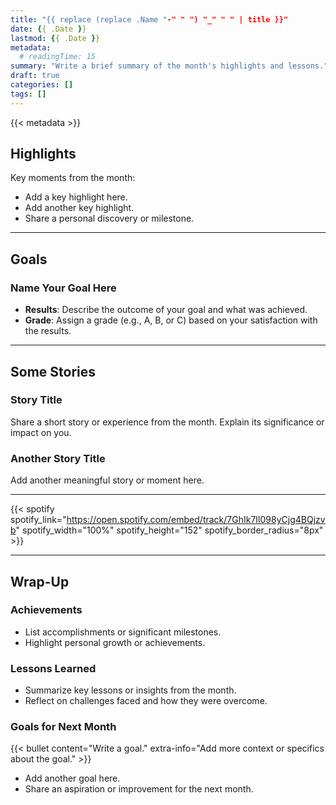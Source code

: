 ```yaml
---
title: "{{ replace (replace .Name "-" " ") "_" " " | title }}"
date: {{ .Date }}
lastmod: {{ .Date }}
metadata:
  # readingTime: 15
summary: "Write a brief summary of the month's highlights and lessons."
draft: true
categories: []
tags: []
---
```


{{< metadata >}}

## Highlights
Key moments from the month:
- Add a key highlight here.
- Add another key highlight.
- Share a personal discovery or milestone.

***

## Goals
### Name Your Goal Here

- **Results**: Describe the outcome of your goal and what was achieved.
- **Grade**: Assign a grade (e.g., A, B, or C) based on your satisfaction with the results.

***

## Some Stories
### Story Title
Share a short story or experience from the month. Explain its significance or impact on you.

### Another Story Title
Add another meaningful story or moment here.

***

{{< spotify spotify_link="https://open.spotify.com/embed/track/7GhIk7Il098yCjg4BQjzvb" spotify_width="100%" spotify_height="152" spotify_border_radius="8px" >}}

***

## Wrap-Up
### Achievements
- List accomplishments or significant milestones.
- Highlight personal growth or achievements.

### Lessons Learned
- Summarize key lessons or insights from the month.
- Reflect on challenges faced and how they were overcome.

### Goals for Next Month
{{< bullet content="Write a goal." extra-info="Add more context or specifics about the goal." >}}
- Add another goal here.
- Share an aspiration or improvement for the next month.
